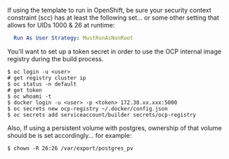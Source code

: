 If using the template to run in OpenShift, be sure your security context constraint (scc) has at least the following set... or some other setting that allows for UIDs 1000 & 26 at runtime:
```yaml
  Run As User Strategy: MustRunAsNonRoot
```
You'll want to set up a token secret in order to use the OCP internal image registry during the build process. 
```shell
$ oc login -u <user>
# get registry cluster ip
$ oc status -n default
# get token
$ oc whoami -t
$ docker login -u <user> -p <token> 172.30.xx.xxx:5000
$ oc secrets new ocp-registry ~/.docker/config.json
$ oc secrets add serviceaccount/builder secrets/ocp-registry
```
Also,
If using a persistent volume with postgres, ownership of that volume should be is set accordingly... for example:
```shell
$ chown -R 26:26 /var/export/postgres_pv
```